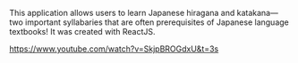 This application allows users to learn Japanese hiragana and katakana—two important syllabaries that are often prerequisites of Japanese language textbooks! It was created with ReactJS. 

https://www.youtube.com/watch?v=SkjpBROGdxU&t=3s
